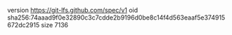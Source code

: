 version https://git-lfs.github.com/spec/v1
oid sha256:74aaad9f0e32890c3c7cdde2b9196d0be8c14f4d563eaaf5e374915672dc2915
size 7136

